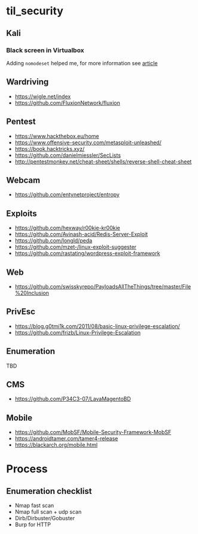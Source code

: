 # til_security

## Kali

### Black screen in Virtualbox

Adding `nomodeset` helped me, for more information see [article](https://community.linuxmint.com/tutorial/view/842)

## Wardriving

* https://wigle.net/index
* https://github.com/FluxionNetwork/fluxion

## Pentest

* https://www.hackthebox.eu/home
* https://www.offensive-security.com/metasploit-unleashed/
* https://book.hacktricks.xyz/
* https://github.com/danielmiessler/SecLists
* http://pentestmonkey.net/cheat-sheet/shells/reverse-shell-cheat-sheet

## Webcam

* https://github.com/entynetproject/entropy

## Exploits
* https://github.com/hexway/r00kie-kr00kie
* https://github.com/Avinash-acid/Redis-Server-Exploit
* https://github.com/longld/peda
* https://github.com/mzet-/linux-exploit-suggester
* https://github.com/rastating/wordpress-exploit-framework

## Web
* https://github.com/swisskyrepo/PayloadsAllTheThings/tree/master/File%20Inclusion

## PrivEsc
* https://blog.g0tmi1k.com/2011/08/basic-linux-privilege-escalation/
* https://github.com/frizb/Linux-Privilege-Escalation

## Enumeration
TBD

## CMS
* https://github.com/P34C3-07/LavaMagentoBD

## Mobile

* https://github.com/MobSF/Mobile-Security-Framework-MobSF
* https://androidtamer.com/tamer4-release
* https://blackarch.org/mobile.html

# Process

## Enumeration checklist
* Nmap fast scan
* Nmap full scan + udp scan
* Dirb/Dirbuster/Gobuster
* Burp for HTTP
